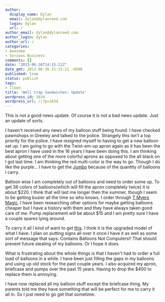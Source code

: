 ```yaml
---
author:
  display_name: Dylan
  email: dylan@dylanreed.com
  login: dylan
  url: /
author_email: dylan@dylanreed.com
author_login: dylan
author_url: /
categories:
- Awesome
- Serious Business
comments: []
date: "2013-06-26T14:15:21Z"
date_gmt: 2013-06-26 21:15:21 -0500
published: true
status: publish
tags:
- Clown
title: 'Well Crap Sandwiches: Update'
wordpress_id: 1634
wordpress_url: //?p=1634
---
```


This is not a good news update. Of course it is not a bad news update. Just an update of sorts.

I haven't received any news of my balloon stuff being found. I have checked pawnshops in Greeley and talked to the police. Strangely this isn't a top priority for the police. I have resigned myself to having to get a new balloon set up. I am going to go with the Twist-em-up apron again as it has been the best apron I have used in the 16 years I have been doing this. I am thinking about getting one of the more colorful aprons as opposed to the all black on I got last time. I am thinking the red multi-color is the way to go. Though I do like the purple... I have to get the [Jumbo][1] because of the quantity of balloons I carry.

   [1]: https://twistemup.com/shop/easy-load-jumbo/

Balloon wise I am completely out of balloons and need to order some up.  To get 36 colors of balloons(which will fill the apron completely twice) it is about $220. I think that will last me longer then the summer, though I seem to be getting busier all the time so who knows. I order through [T Myers Magic][2]. I have been researching other options for maybe getting balloons cheaper but I have a history with them and they have always taken good care of me. Pump replacement will be about $15 and I am pretty sure I have a couple spares lying around.

   [2]: http://tmyers.com/

To carry it all I kind of want to get [this][3]. I think  it is the upgraded model of what I have. I plan on putting signs all over it once I have it as well as some sort of message that says: Contains Balloons Not Computers!! That should prevent future stealing of my balloons. Or I hope it does.

   [3]: http://shop.samsonite.com/Samsonite-Attache-Focus-III/dp/B000931976

What is frustrating about the whole things is that I haven't had to order a full load of balloons in a while. I have been just filling the gaps in my balloons and using up old stock for the past couple years. I also acquired my apron, briefcase and pumps over the past 15 years. Having to drop the $400 to replace them is annoying.

I have now replaced all my balloon stuff except the briefcase thing. My parents told me they have something that will be perfect for me to carry it all in. So I just need to go get that sometime. 

 

 
